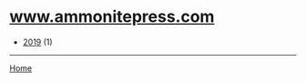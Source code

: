# www.ammonitepress.com

  * [2019](./www-ammonitepress-com-2019.md) (1)

----

[Home](../index.md)
